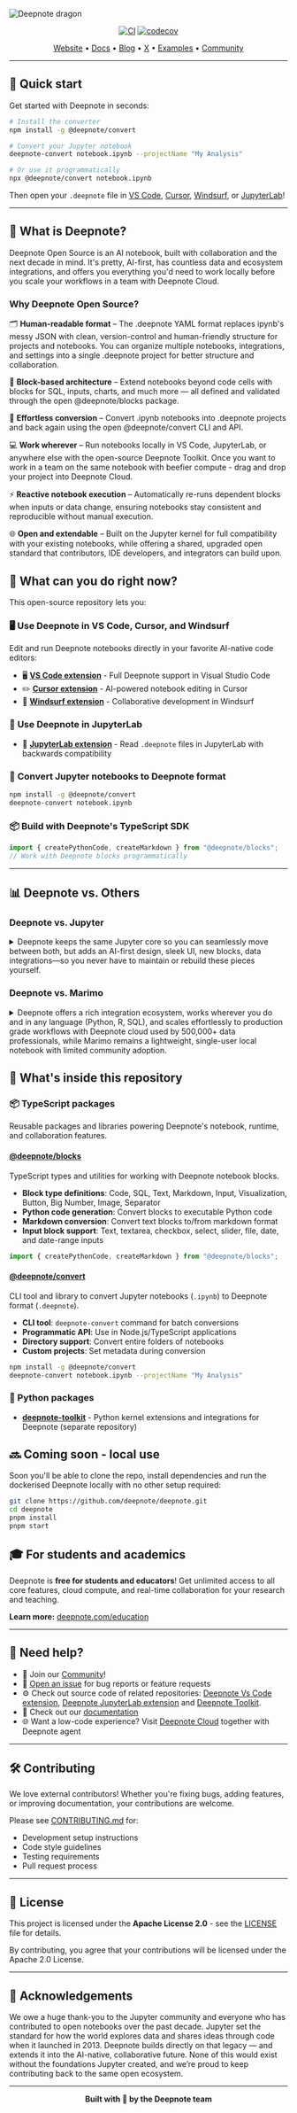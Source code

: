 ![Deepnote dragon](deepnote-dragon.png)

<div align="center">

[![CI](https://github.com/deepnote/deepnote/actions/workflows/ci.yml/badge.svg?branch=main)](https://github.com/deepnote/deepnote/actions/workflows/ci.yml)
[![codecov](https://codecov.io/gh/deepnote/deepnote/graph/badge.svg?token=7DHBMXZS28)](https://codecov.io/gh/deepnote/deepnote)

[Website](https://deepnote.com/?utm_source=github&utm_medium=github&utm_campaign=github&utm_content=readme_main) • [Docs](https://deepnote.com/docs?utm_source=github&utm_medium=github&utm_campaign=github&utm_content=readme_main) • [Blog](https://deepnote.com/blog?utm_source=github&utm_medium=github&utm_campaign=github&utm_content=readme_main) • [X](https://x.com/DeepnoteHQ) • [Examples](https://deepnote.com/explore?utm_source=github&utm_medium=github&utm_campaign=github&utm_content=readme_main) • [Community](https://github.com/deepnote/deepnote/discussions)

</div>

---

## 🚀 Quick start

Get started with Deepnote in seconds:

```bash
# Install the converter
npm install -g @deepnote/convert

# Convert your Jupyter notebook
deepnote-convert notebook.ipynb --projectName "My Analysis"

# Or use it programmatically
npx @deepnote/convert notebook.ipynb
```

Then open your `.deepnote` file in [VS Code](https://marketplace.visualstudio.com/items?itemName=Deepnote.vscode-deepnote), [Cursor](https://open-vsx.org/extension/Deepnote/vscode-deepnote), [Windsurf](https://marketplace.windsurf.com/vscode/item?itemName=Deepnote.vscode-deepnote), or [JupyterLab](https://pypi.org/project/jupyterlab-deepnote/)!

---

## 🌟 What is Deepnote?

Deepnote Open Source is an AI notebook, built with collaboration and the next decade in mind. It's pretty, AI-first, has countless data and ecosystem integrations, and offers you everything you'd need to work locally before you scale your workflows in a team with Deepnote Cloud.

### Why Deepnote Open Source?

🗂️ **Human-readable format** – The .deepnote YAML format replaces ipynb's messy JSON with clean, version-control and human-friendly structure for projects and notebooks. You can organize multiple notebooks, integrations, and settings into a single .deepnote project for better structure and collaboration.

🧩 **Block-based architecture** – Extend notebooks beyond code cells with blocks for SQL, inputs, charts, and much more — all defined and validated through the open @deepnote/blocks package.

🔁 **Effortless conversion** – Convert .ipynb notebooks into .deepnote projects and back again using the open @deepnote/convert CLI and API.

💻 **Work wherever** – Run notebooks locally in VS Code, JupyterLab, or anywhere else with the open-source Deepnote Toolkit. Once you want to work in a team on the same notebook with beefier compute - drag and drop your project into Deepnote Cloud.

⚡ **Reactive notebook execution** – Automatically re-runs dependent blocks when inputs or data change, ensuring notebooks stay consistent and reproducible without manual execution.

🌐 **Open and extendable** – Built on the Jupyter kernel for full compatibility with your existing notebooks, while offering a shared, upgraded open standard that contributors, IDE developers, and integrators can build upon.

## 🎯 What can you do right now?

This open-source repository lets you:

### 🖥️ **Use Deepnote in VS Code, Cursor, and Windsurf**

Edit and run Deepnote notebooks directly in your favorite AI-native code editors:

- 🖥️ **[VS Code extension](https://marketplace.visualstudio.com/items?itemName=deepnote.deepnote)** - Full Deepnote support in Visual Studio Code
- ✏️ **[Cursor extension](https://open-vsx.org/extension/Deepnote/vscode-deepnote)** - AI-powered notebook editing in Cursor
- 🌊 **[Windsurf extension](https://open-vsx.org/extension/Deepnote/vscode-deepnote)** - Collaborative development in Windsurf

### 🧪 **Use Deepnote in JupyterLab**

- 🧪 **[JupyterLab extension](https://pypi.org/project/jupyterlab-deepnote/)** - Read `.deepnote` files in JupyterLab with backwards compatibility

### 🔄 **Convert Jupyter notebooks to Deepnote format**

```bash
npm install -g @deepnote/convert
deepnote-convert notebook.ipynb
```

### 📦 **Build with Deepnote's TypeScript SDK**

```typescript
import { createPythonCode, createMarkdown } from "@deepnote/blocks";
// Work with Deepnote blocks programmatically
```

---

## 📊 Deepnote vs. Others

### Deepnote vs. Jupyter

<details>
<summary>Deepnote keeps the same Jupyter core so you can seamlessly move between both, but adds an AI-first design, sleek UI, new blocks, data integrations—so you never have to maintain or rebuild these pieces yourself.</summary>
<br>
| Feature             | Deepnote                          | Jupyter                     |
| ------------------- | --------------------------------- | --------------------------- |
| **Setup**           | Zero setup, cloud-based           | Local installation required |
| **AI Features**     | Native AI Copilot                 | Third-party extensions      |
| **Version control** | Built-in Git integration          | Manual Git workflow         |
| **Sharing**         | Share with a link                 | Export files manually       |
| **Compute**         | Managed cloud compute             | Local resources only        |
| **Integrations**    | Native database & API connections | Manual configuration        |

</details>

### Deepnote vs. Marimo

<details>
<summary>Deepnote offers a rich integration ecosystem, works wherever you do and in any language (Python, R, SQL), and scales effortlessly to production grade workflows with Deepnote cloud used by 500,000+ data professionals, while Marimo remains a lightweight, single-user local notebook with limited community adoption.</summary>
<br>
| Feature                  | Deepnote                              | Marimo         |
| ------------------------ | ------------------------------------- | -------------- |
| **AI Integration**       | Built-in AI Copilot                   | No AI features |
| **Database Connections** | 60+ native integrations               | Manual setup   |
| **Deployment**           | One-click sharing & scheduling        | Local only     |
| **Language Support**     | Python, SQL, R                        | Python only    |
| **Editor Support**       | VS Code, Cursor, Windsurf, JupyterLab | Terminal-based |

</details>

## 🚀 What's inside this repository

### 📦 TypeScript packages

Reusable packages and libraries powering Deepnote's notebook, runtime, and collaboration features.

#### **[@deepnote/blocks](./packages/blocks)**

TypeScript types and utilities for working with Deepnote notebook blocks.

- **Block type definitions**: Code, SQL, Text, Markdown, Input, Visualization, Button, Big Number, Image, Separator
- **Python code generation**: Convert blocks to executable Python code
- **Markdown conversion**: Convert text blocks to/from markdown format
- **Input block support**: Text, textarea, checkbox, select, slider, file, date, and date-range inputs

```typescript
import { createPythonCode, createMarkdown } from "@deepnote/blocks";
```

#### **[@deepnote/convert](./packages/convert)**

CLI tool and library to convert Jupyter notebooks (`.ipynb`) to Deepnote format (`.deepnote`).

- **CLI tool**: `deepnote-convert` command for batch conversions
- **Programmatic API**: Use in Node.js/TypeScript applications
- **Directory support**: Convert entire folders of notebooks
- **Custom projects**: Set metadata during conversion

```bash
npm install -g @deepnote/convert
deepnote-convert notebook.ipynb --projectName "My Analysis"
```

### 🐍 Python packages

- **[deepnote-toolkit](https://pypi.org/project/deepnote-toolkit/)** - Python kernel extensions and integrations for Deepnote (separate repository)

## 🔜 Coming soon - local use

Soon you'll be able to clone the repo, install dependencies and run the dockerised Deepnote locally with no other setup required:

```bash
git clone https://github.com/deepnote/deepnote.git
cd deepnote
pnpm install
pnpm start
```

## 🎓 For students and academics

Deepnote is **free for students and educators**! Get unlimited access to all core features, cloud compute, and real-time collaboration for your research and teaching.

**Learn more:** [deepnote.com/education](https://deepnote.com/education?utm_source=github&utm_medium=github&utm_campaign=github&utm_content=readme_main)

---

## 🙌 Need help?

- 👥 Join our [Community](https://github.com/deepnote/deepnote/discussions)!
- 💬 [Open an issue](https://github.com/deepnote/deepnote/issues/new) for bug reports or feature requests
- ⚙️ Check out source code of related repositories: [Deepnote Vs Code extension](https://github.com/deepnote/vscode-deepnote), [Deepnote JupyterLab extension](https://github.com/deepnote/jupyterlab-deepnote) and [Deepnote Toolkit](https://github.com/deepnote/deepnote-toolkit).
- 📖 Check out our [documentation](https://deepnote.com/docs?utm_source=github&utm_medium=github&utm_campaign=github&utm_content=readme_main)
- 🌐 Want a low-code experience? Visit [Deepnote Cloud](https://deepnote.com/?utm_source=github&utm_medium=github&utm_campaign=github&utm_content=readme_main) together with Deepnote agent

---

## 🛠️ Contributing

We love external contributors! Whether you're fixing bugs, adding features, or improving documentation, your contributions are welcome.

Please see [CONTRIBUTING.md](CONTRIBUTING.md) for:

- Development setup instructions
- Code style guidelines
- Testing requirements
- Pull request process

---

## 📄 License

This project is licensed under the **Apache License 2.0** - see the [LICENSE](LICENSE) file for details.

By contributing, you agree that your contributions will be licensed under the Apache 2.0 License.

---

## 🙌 Acknowledgements

We owe a huge thank-you to the Jupyter community and everyone who has contributed to open notebooks over the past decade. Jupyter set the standard for how the world explores data and shares ideas through code when it launched in 2013. Deepnote builds directly on that legacy — and extends it into the AI-native, collaborative future. None of this would exist without the foundations Jupyter created, and we’re proud to keep contributing back to the same open ecosystem.

---

<div align="center">

**Built with 💙 by the Deepnote team**

</div>
